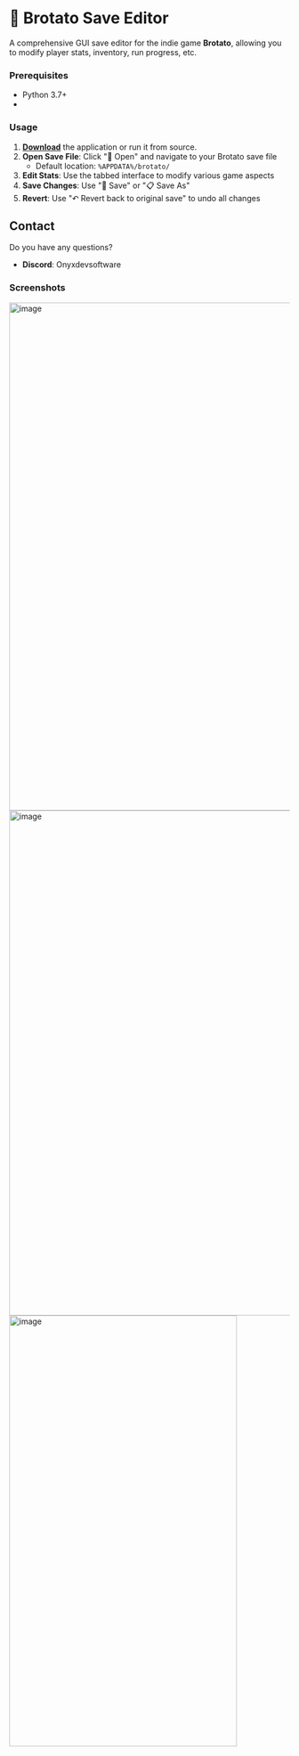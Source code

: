 # 🥔 Brotato Save Editor

A comprehensive GUI save editor for the indie game **Brotato**, allowing you to modify player stats, inventory, run progress, etc.

### Prerequisites
- Python 3.7+
- 
### Usage
1. [**Download**](https://github.com/Onyxdevsoftware/Brotato-stat-editor/releases/download/brotato/brotato.stat.editor.exe) the application or run it from source.
2. **Open Save File**: Click "📁 Open" and navigate to your Brotato save file
   - Default location: `%APPDATA%/brotato/`
3. **Edit Stats**: Use the tabbed interface to modify various game aspects
4. **Save Changes**: Use "💾 Save" or "📋 Save As"
5. **Revert**: Use "↶ Revert back to original save" to undo all changes

## Contact
 Do you have any questions?
- **Discord**: Onyxdevsoftware

### Screenshots
<img width="1188" height="912" alt="image" src="https://github.com/user-attachments/assets/adf64912-ebff-4fbe-bd13-4aaa44de5f3a" />
<img width="1042" height="907" alt="image" src="https://github.com/user-attachments/assets/b4130cc2-2279-4ed1-978f-159e5fbfd050" />
<img width="409" height="774" alt="image" src="https://github.com/user-attachments/assets/1b2aaa15-c232-4e80-908c-555f4f567e2f" />






